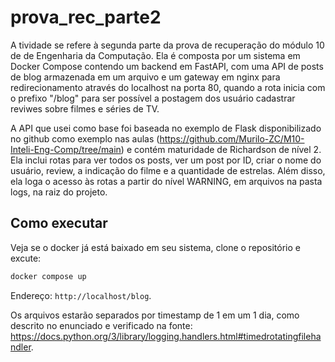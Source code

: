 

# prova_rec_parte2

A tividade se refere à segunda parte da prova de recuperação do módulo 10 de de Engenharia da Computação. Ela é composta por um sistema em Docker Compose contendo um backend em FastAPI, com uma API de posts de blog armazenada em um arquivo e um gateway em nginx para redirecionamento através do localhost na porta 80, quando a rota inicia com o prefixo "/blog" para ser possível a postagem dos usuário cadastrar reviwes sobre filmes e séries de TV. 

A API que usei como base foi baseada no exemplo de Flask disponibilizado no github como exemplo nas aulas (https://github.com/Murilo-ZC/M10-Inteli-Eng-Comp/tree/main) e contém maturidade de Richardson de nível 2. Ela inclui rotas para ver todos os posts, ver um post por ID, criar o nome do usuário, review, a indicação do filme e a quantidade de estrelas. Além disso, ela loga o acesso às rotas a partir do nível WARNING, em arquivos na pasta logs, na raiz do projeto.



## Como executar

Veja se o docker já está baixado em seu sistema, clone o repositório e excute:

```bash
docker compose up
```

Endereço: `http://localhost/blog`.

Os arquivos estarão separados por timestamp de 1 em um 1 dia, como descrito no enunciado e verificado na fonte: https://docs.python.org/3/library/logging.handlers.html#timedrotatingfilehandler. 
